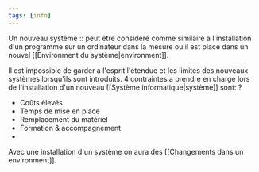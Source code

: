 ```yaml
---
tags: [info]
---
```


Un nouveau système :: peut être considéré comme similaire a l'installation d'un programme sur un ordinateur dans la mesure ou il est placé dans un nouvel [[Environment du système|environment]].

Il est impossible de garder a l'esprit l'étendue et les limites des nouveaux systèmes lorsqu'ils sont introduits. 4 contraintes a prendre en charge lors de l'installation d'un nouveau [[Système informatique|système]] sont:
?
- Coûts élevés
- Temps de mise en place
- Remplacement du matériel
- Formation & accompagnement
- 
Avec une installation d'un système on aura des [[Changements dans un environment]].
